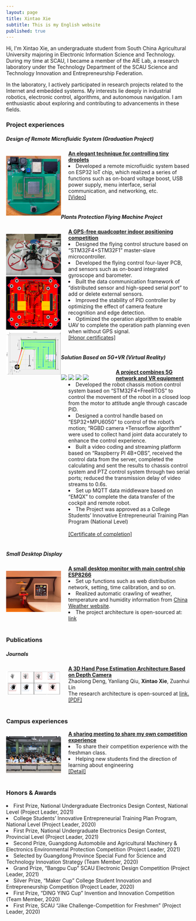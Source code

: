 ```yaml
---
layout: page
title: Xintao Xie
subtitle: This is my English website 
published: true
---
```


Hi, I'm Xintao Xie, an undergraduate student from South China Agricultural University majoring in Electronic Information Science and Technology. During my time at SCAU, I became a member of the AIE Lab, a research laboratory under the Technology Department of the SCAU Science and Technology Innovation and Entrepreneurship Federation.

In the laboratory, I actively participated in research projects related to the Internet and embedded systems. My interests lie deeply in industrial robotics, electronic control, algorithms, and autonomous navigation. I am enthusiastic about exploring and contributing to advancements in these fields.

### Project experiences

##### Design of Remote Microfluidic System (Graduation Project)
<div class="container" style="width: 100%">
    <div style="float: left; width:150px; padding-top: 15px" vertical-align='middle'>
        <img src="/img/微流控.png"/>
    </div>
    <div style="margin-left:170px">
        <a href="index"><b>An elegant technique for controlling tiny droplets</b></a><br>
        <li>Developed a remote microfluidic system based on ESP32 IoT chip, which realized a series of functions such as on-board voltage boost, USB power supply, menu interface, serial communication, and networking, etc.</li>
        <a href="https://youtube.com/shorts/weA5z-Vz9aQ">[Video]</a>
    </div>
</div><br>

##### Plants Protection Flying Machine Project

<div class="container" style="width: 100%">
    <div style="float: left; width:150px; padding-top: 15px" vertical-align='middle'>
        <img src="/img/植保无人机1.jpg"/>
        <img src="/img/植保无人机2.png"/>
        <img src="/img/植保无人机3.png"/>
    </div>
    <div style="margin-left:170px">
        <a href="index"><b>A GPS-free quadcopter indoor positioning competition</b></a><br>
        <li>Designed the flying control structure based on “STM32F4+STM32F1” master-slave microcontroller.</li>
        <li>Developed the flying control four-layer PCB, and sensors such as on-board integrated gyroscope and barometer.</li>
        <li>Built the data communication framework of “distributed sensor and high-speed serial port” to add or delete external sensors.</li>
        <li>Improved the stability of PID controller by optimizing the effect of camera feature recognition and edge detection. </li>
        <li>Optimized the operation algorithm to enable UAV to complete the operation path planning even when without GPS signal.</li>
        <a href="/certificates/电赛.pdf">[Honor certificates]</a>
    </div>
</div><br>

##### Solution Based on 5G+VR (Virtual Reality)

<div class="container" style="width: 100%">
    <div style="float: left; width:150px; padding-top: 15px" vertical-align='middle'>
        <img src="/img/5G车4.png"/>
        <img src="/img/5G车2.png"/>
        <img src="/img/5G车3.png"/>
        <img src="/img/5G车1.jpg"/>
    </div>
    <div style="margin-left:170px">
        <a href="index"><b>A project combines 5G network and VR equipment</b></a><br>
        <li>Developed the robot chassis motion control system based on “STM32F4+FreeRTOS” to control the movement of the robot in a closed loop from the motor to attitude angle through cascade PID.</li>
        <li>Designed a control handle based on “ESP32+MPU6050” to control of the robot’s motion; “RGBD camera +Tensorflow algorithm” were used to collect hand joint data accurately to enhance the control experience.</li>
        <li>Built a video coding and streaming platform based on “Raspberry PI 4B+OBS”, received the control data from the server, completed the calculating and sent the results to chassis control system and PTZ control system through two serial ports; reduced the transmission delay of video streams to 0.6s.</li>
        <li>Set up MQTT data middleware based on “EMQX” to complete the data transfer of the cockpit and remote robot.</li>
        <li>The Project was approved as a College Students’ Innovative Entrepreneurial Training Plan Program (National Level)</li><br>
        <a href="/certificates/结题证书.pdf">[Certificate of completion]</a>
    </div>
</div><br>

##### Small Desktop Display

<div class="container" style="width: 100%">
    <div style="float: left; width:150px; padding-top: 15px" vertical-align='middle'>
        <img src="/img/桌面显示器.jpg"/>
    </div>
    <div style="margin-left:170px">
        <a href="index"><b>A small desktop monitor with main control chip ESP8266</b></a><br>
        <li>Set up functions such as web distribution network, setting, time calibration, and so on.</li>
        <li>Realized automatic crawling of weather, temperature and humidity information from <a href="http://www.weather.com.cn/">China Weather website</a>. </li>
        <li>The project architecture is open-sourced at: <a href = "https://github.com/bestxxt/SmallDesktopDisplay">link</a> </li>
    </div>
</div><br>

### Publications

##### Journals 

<div class="container" style="width: 100%">
    <div style="float: left; width:150px; padding-top: 15px" vertical-align='middle'>
        <img src="/img/论文.png"/>
    </div>
    <div style="margin-left:170px">
        <a href="index"><b>A 3D Hand Pose Estimation Architecture Based on Depth Camera</b></a><br>
        Zhaolong Deng, Yanliang Qiu, <b>Xintao Xie</b>, Zuanhui Lin<br>
        The research architecture is open-sourced at <a href = "https://github.com/DumbZarro/BuddHand">link.</a><br>
        <a href= "/certificates/A 3D hand pose estimation.pdf" >[PDF]</a>
    </div>
</div><br>

### Campus experiences

<div class="container" style="width: 100%">
    <div style="float: left; width:150px; padding-top: 15px" vertical-align='middle'>
        <img src="/img/宣讲会.jpg"/>
    </div>
    <div style="margin-left:170px">
        <a href="index"><b>A sharing meeting to share my own competition experience</b></a><br>
        <li>To share their competition experience with the freshman class.</li>
        <li>Helping new students find the direction of learning about engineering</li>
        <a href = "https://github.com/DumbZarro/BuddHand">[Detail]</a><br>
    </div>
</div><br>

### Honors & Awards
<li>First Prize, National Undergraduate Electronics Design Contest, National Level (Project Leader, 2021)</li>   
<li>College Students’ Innovative Entrepreneurial Training Plan Program, National Level (Project Leader, 2020)</li>
<li>First Prize, National Undergraduate Electronics Design Contest, Provincial Level (Project Leader, 2021)</li>
<li>Second Prize, Guangdong Automobile and Agricultural Machinery & Electronics Environmental Protection Competition (Project Leader, 2021)</li>
<li>Selected by Guangdong Province Special Fund for Science and Technology Innovation Strategy (Team Member, 2020)</li>
<li>Grand Prize, “Bangpu Cup” SCAU Electronic Design Competition (Project Leader, 2021)
<li>Silver Prize, “Maker Cup” College Student Innovation and Entrepreneurship Competition (Project Leader, 2020)</li>
<li>First Prize, “DING YING Cup” Invention and Innovation Competition (Team Member, 2020)</li>
<li>First Prize, SCAU “Jike Challenge-Competition for Freshmen” (Project Leader, 2020)</li>
